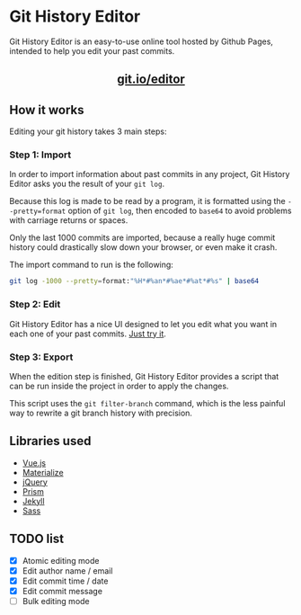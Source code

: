 # Git History Editor
Git History Editor is an easy-to-use online tool hosted by Github Pages, intended to help you edit your past commits. 


## [<p align="center">git.io/editor</p>](https://git.io/editor)


## How it works

Editing your git history takes 3 main steps:

### Step 1: Import

In order to import information about past commits in any project, Git History Editor asks you the result of your `git log`.

Because this log is made to be read by a program, it is formatted using the `--pretty=format` option of `git log`, then encoded
to `base64` to avoid problems with carriage returns or spaces. 

Only the last 1000 commits are imported, because a really huge commit history could drastically slow down your browser, or even make it crash.

The import command to run is the following:

```bash
git log -1000 --pretty=format:"%H*#%an*#%ae*#%at*#%s" | base64
```

### Step 2: Edit

Git History Editor has a nice UI designed to let you edit what you want in each one of your past commits. [Just try it](https://git.io/editor).

### Step 3: Export

When the edition step is finished, Git History Editor provides a script that can be run inside the project in order to
apply the changes.

This script uses the `git filter-branch` command, which is the less painful way to rewrite a git branch history with precision.


## Libraries used

- [Vue.js](https://github.com/vuejs/vue)
- [Materialize](https://github.com/Dogfalo/materialize)
- [jQuery](https://github.com/jquery/jquery)
- [Prism](https://github.com/PrismJS/prism)
- [Jekyll](https://github.com/jekyll/jekyll)
- [Sass](https://github.com/sass/sass)

## TODO list

- [x] Atomic editing mode
- [x] Edit author name / email
- [x] Edit commit time / date
- [x] Edit commit message
- [ ] Bulk editing mode
